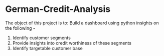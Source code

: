# German-Credit-Analysis

The object of this project is to:
Build a dashboard using python
insights on the following -
1. Identify customer segments
2. Provide insights into credit worthiness of these segments
3. Identify targetable customer base
